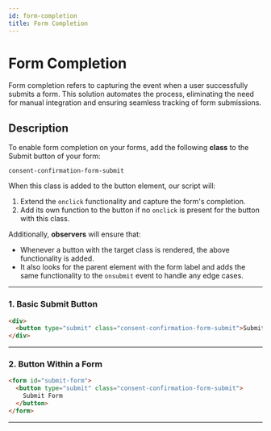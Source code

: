 ```yaml
---
id: form-completion
title: Form Completion
---
```


# Form Completion

Form completion refers to capturing the event when a user successfully submits a form. This solution automates the process, eliminating the need for manual integration and ensuring seamless tracking of form submissions.

## Description

To enable form completion on your forms, add the following **class** to the Submit button of your form:

```plaintext
consent-confirmation-form-submit
```

When this class is added to the button element, our script will:

1. Extend the `onclick` functionality and capture the form's completion.
2. Add its own function to the button if no `onclick` is present for the button with this class.

Additionally, **observers** will ensure that:

- Whenever a button with the target class is rendered, the above functionality is added.
- It also looks for the parent element with the form label and adds the same functionality to the `onsubmit` event to handle any edge cases.

---

### 1. Basic Submit Button

```html
<div>
  <button type="submit" class="consent-confirmation-form-submit">Submit</button>
</div>
```

---

### 2. Button Within a Form

```html
<form id="submit-form">
  <button type="submit" class="consent-confirmation-form-submit">
    Submit Form
  </button>
</form>
```

---
